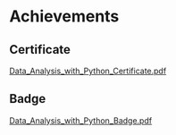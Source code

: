 

# Achievements
## Certificate
[Data_Analysis_with_Python_Certificate.pdf](https://prod-files-secure.s3.us-west-2.amazonaws.com/03e82b26-cccb-4906-bb56-adabcbdc0655/1aa3a050-2338-4a85-85d5-899bad17a31c/Data_Analysis_with_Python_Certificate.pdf?X-Amz-Algorithm=AWS4-HMAC-SHA256&X-Amz-Content-Sha256=UNSIGNED-PAYLOAD&X-Amz-Credential=ASIAZI2LB4665SA2MXP3%2F20250208%2Fus-west-2%2Fs3%2Faws4_request&X-Amz-Date=20250208T081757Z&X-Amz-Expires=3600&X-Amz-Security-Token=IQoJb3JpZ2luX2VjEHAaCXVzLXdlc3QtMiJHMEUCIBGOkcm6sriaRICpVtJnSWtYGKYFSANi5atFJiqpha7SAiEA9ahYmQvOmbMQYloaX7Cm5j%2FwF4siuQD%2F2yzxeL2124UqiAQIif%2F%2F%2F%2F%2F%2F%2F%2F%2F%2FARAAGgw2Mzc0MjMxODM4MDUiDC21woZxL4roMKcXwSrcA4zdwWO5x0NQoAzKZdvDzPGwBCvUn6hnFDeBDy%2Bgvi%2BXqMtramubCb5qU5N7kLdF5MW859GlsMaG14qyZp1P2I0e3kcp3CXioo8VCqDtOrfX%2B%2F3Ing7A4g3QNYCj%2BPiHbTzKBuy6v0%2FTBY1b2EKrWZ8k%2BO5rehFfoZTaZ3%2B%2FZA8YyFnNq96Siz%2FkVdKkEz7zF9peilxt4u7IMBH4V9RRvrUsq8cLcFSIvHsgiV%2BoRbCKhlh6qfGLyxHUeBre7Y0a%2BbefpuSEYL837H4Btp92Y3id03K%2FcTYnKSLjX1QNAd%2FrRP%2FgUHm%2FzOyAOLR5lA80ITbPUaJPwW92RHfn8SdQKQrAxcDqiNC9m24DX00wazP1GQ%2Fakxmg%2B6u6%2B0CgGFPo%2B4xbst2yvoZhsBVJy3vIzXlhwK3HHc3g6mxxOLAriHIoEtZsH4KrD%2BoZM3ZoanXJAUrjNtnzX0k8TbrZ1sui%2FwSMQ1HuCEgmiXG0SQo1GDHW5orWl3r%2FafR85ZYTcqF3%2BvgBPYt1jb3nbHRTrA3wbw7WRIz5p%2F%2FuVMFayssXOFr5%2F9s0IuFpufPsIk2xBZzFyf31AqqbHIJp1hsQ48vhRSLR46HtaAUCfzs0u3T51eUYd9f2mi9bjN90OTRwMMiOnL0GOqUBIviIMCM%2BoA%2FMw0XZuWkVkfglTyzyhx6yVB%2FvItNaGP3K8xnyeRJxhB%2FjBkWlTVDbNH2qwP8UB0OioWk6b9SgjtCZwC8J4QsySFJ%2BAhCto9E2hq%2BaHb%2Fvlfd7LF6j%2BSCzf9svkumuL0CPRcbkXoSkX32wHXa1amA4Hbd8kIn2TVT%2Bjf1yesl4Ut4KTum63ol9syJnkvqiekTYForgK7vU7gJNhJAB&X-Amz-Signature=1c2390b09012c194bc5a772dde95ef7bd2e216248f71dccaac8c1ace8c926be5&X-Amz-SignedHeaders=host&x-id=GetObject)
## Badge
[Data_Analysis_with_Python_Badge.pdf](https://prod-files-secure.s3.us-west-2.amazonaws.com/03e82b26-cccb-4906-bb56-adabcbdc0655/4fa9bcf8-b584-40dd-8775-c0bfadf6a6f0/Data_Analysis_with_Python_Badge.pdf?X-Amz-Algorithm=AWS4-HMAC-SHA256&X-Amz-Content-Sha256=UNSIGNED-PAYLOAD&X-Amz-Credential=ASIAZI2LB4665SA2MXP3%2F20250208%2Fus-west-2%2Fs3%2Faws4_request&X-Amz-Date=20250208T081757Z&X-Amz-Expires=3600&X-Amz-Security-Token=IQoJb3JpZ2luX2VjEHAaCXVzLXdlc3QtMiJHMEUCIBGOkcm6sriaRICpVtJnSWtYGKYFSANi5atFJiqpha7SAiEA9ahYmQvOmbMQYloaX7Cm5j%2FwF4siuQD%2F2yzxeL2124UqiAQIif%2F%2F%2F%2F%2F%2F%2F%2F%2F%2FARAAGgw2Mzc0MjMxODM4MDUiDC21woZxL4roMKcXwSrcA4zdwWO5x0NQoAzKZdvDzPGwBCvUn6hnFDeBDy%2Bgvi%2BXqMtramubCb5qU5N7kLdF5MW859GlsMaG14qyZp1P2I0e3kcp3CXioo8VCqDtOrfX%2B%2F3Ing7A4g3QNYCj%2BPiHbTzKBuy6v0%2FTBY1b2EKrWZ8k%2BO5rehFfoZTaZ3%2B%2FZA8YyFnNq96Siz%2FkVdKkEz7zF9peilxt4u7IMBH4V9RRvrUsq8cLcFSIvHsgiV%2BoRbCKhlh6qfGLyxHUeBre7Y0a%2BbefpuSEYL837H4Btp92Y3id03K%2FcTYnKSLjX1QNAd%2FrRP%2FgUHm%2FzOyAOLR5lA80ITbPUaJPwW92RHfn8SdQKQrAxcDqiNC9m24DX00wazP1GQ%2Fakxmg%2B6u6%2B0CgGFPo%2B4xbst2yvoZhsBVJy3vIzXlhwK3HHc3g6mxxOLAriHIoEtZsH4KrD%2BoZM3ZoanXJAUrjNtnzX0k8TbrZ1sui%2FwSMQ1HuCEgmiXG0SQo1GDHW5orWl3r%2FafR85ZYTcqF3%2BvgBPYt1jb3nbHRTrA3wbw7WRIz5p%2F%2FuVMFayssXOFr5%2F9s0IuFpufPsIk2xBZzFyf31AqqbHIJp1hsQ48vhRSLR46HtaAUCfzs0u3T51eUYd9f2mi9bjN90OTRwMMiOnL0GOqUBIviIMCM%2BoA%2FMw0XZuWkVkfglTyzyhx6yVB%2FvItNaGP3K8xnyeRJxhB%2FjBkWlTVDbNH2qwP8UB0OioWk6b9SgjtCZwC8J4QsySFJ%2BAhCto9E2hq%2BaHb%2Fvlfd7LF6j%2BSCzf9svkumuL0CPRcbkXoSkX32wHXa1amA4Hbd8kIn2TVT%2Bjf1yesl4Ut4KTum63ol9syJnkvqiekTYForgK7vU7gJNhJAB&X-Amz-Signature=2996f52e0023fe013931566df2e61c6a8c325c956de9091517584023a769ae6c&X-Amz-SignedHeaders=host&x-id=GetObject)
